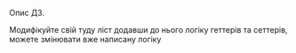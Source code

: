 Опис ДЗ.

Модифікуйте свій туду ліст додавши до нього логіку геттерів та сеттерів, можете змінювати вже написану логіку